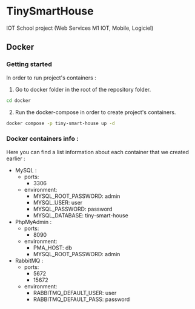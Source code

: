 # TinySmartHouse
IOT School project (Web Services M1 IOT, Mobile, Logiciel)

## Docker
### Getting started
In order to run project's containers :
1. Go to docker folder in the root of the repository folder.
```bash
cd docker
```
2. Run the docker-compose in order to create project's containers.
```bash
docker compose -p tiny-smart-house up -d
```

### Docker containers info :
Here you can find a list information about each container that we created earlier :
- MySQL :
    * ports:
      - 3306
    * environment:
      - MYSQL_ROOT_PASSWORD: admin
      - MYSQL_USER: user
      - MYSQL_PASSWORD: password
      - MYSQL_DATABASE: tiny-smart-house
- PhpMyAdmin :
    * ports:
      - 8090
    * environment:
      - PMA_HOST: db
      - MYSQL_ROOT_PASSWORD: admin
- RabbitMQ :
    * ports:
      - 5672
      - 15672
    * environment:
      - RABBITMQ_DEFAULT_USER: user
      - RABBITMQ_DEFAULT_PASS: password